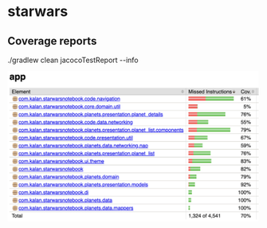 # starwars

## Coverage reports
./gradlew clean jacocoTestReport --info

![Coverage report](repoimages/coverage_report.png)
